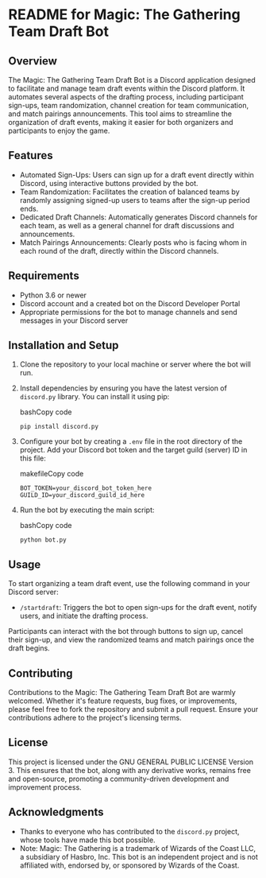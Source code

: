 README for Magic: The Gathering Team Draft Bot
==============================================

Overview
--------

The Magic: The Gathering Team Draft Bot is a Discord application designed to facilitate and manage team draft events within the Discord platform. It automates several aspects of the drafting process, including participant sign-ups, team randomization, channel creation for team communication, and match pairings announcements. This tool aims to streamline the organization of draft events, making it easier for both organizers and participants to enjoy the game.

Features
--------

-   Automated Sign-Ups: Users can sign up for a draft event directly within Discord, using interactive buttons provided by the bot.
-   Team Randomization: Facilitates the creation of balanced teams by randomly assigning signed-up users to teams after the sign-up period ends.
-   Dedicated Draft Channels: Automatically generates Discord channels for each team, as well as a general channel for draft discussions and announcements.
-   Match Pairings Announcements: Clearly posts who is facing whom in each round of the draft, directly within the Discord channels.

Requirements
------------

-   Python 3.6 or newer
-   Discord account and a created bot on the Discord Developer Portal
-   Appropriate permissions for the bot to manage channels and send messages in your Discord server

Installation and Setup
----------------------

1.  Clone the repository to your local machine or server where the bot will run.

2.  Install dependencies by ensuring you have the latest version of `discord.py` library. You can install it using pip:

    bashCopy code

    `pip install discord.py`

3.  Configure your bot by creating a `.env` file in the root directory of the project. Add your Discord bot token and the target guild (server) ID in this file:

    makefileCopy code

    `BOT_TOKEN=your_discord_bot_token_here
    GUILD_ID=your_discord_guild_id_here`

4.  Run the bot by executing the main script:

    bashCopy code

    `python bot.py`

Usage
-----

To start organizing a team draft event, use the following command in your Discord server:

-   `/startdraft`: Triggers the bot to open sign-ups for the draft event, notify users, and initiate the drafting process.

Participants can interact with the bot through buttons to sign up, cancel their sign-up, and view the randomized teams and match pairings once the draft begins.

Contributing
------------

Contributions to the Magic: The Gathering Team Draft Bot are warmly welcomed. Whether it's feature requests, bug fixes, or improvements, please feel free to fork the repository and submit a pull request. Ensure your contributions adhere to the project's licensing terms.

License
-------

This project is licensed under the GNU GENERAL PUBLIC LICENSE Version 3. This ensures that the bot, along with any derivative works, remains free and open-source, promoting a community-driven development and improvement process.

Acknowledgments
---------------

-   Thanks to everyone who has contributed to the `discord.py` project, whose tools have made this bot possible.
-   Note: Magic: The Gathering is a trademark of Wizards of the Coast LLC, a subsidiary of Hasbro, Inc. This bot is an independent project and is not affiliated with, endorsed by, or sponsored by Wizards of the Coast.
